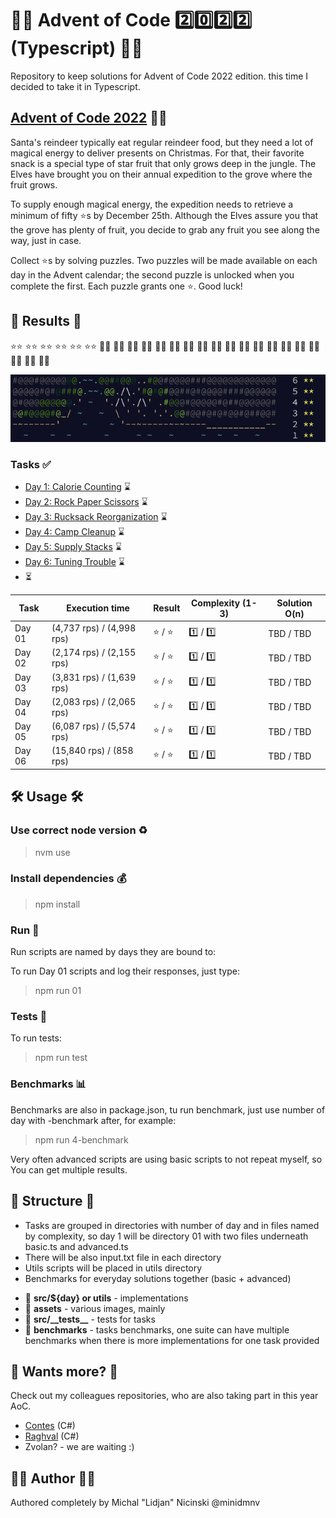 # 🧑‍🎄 Advent of Code :two::zero::two::two: (Typescript) 🧑‍🎄

Repository to keep solutions for Advent of Code 2022 edition. this time I decided to take it in Typescript.

## [Advent of Code 2022](https://adventofcode.com/) 🧑‍🎄

Santa's reindeer typically eat regular reindeer food, but they need a lot of magical energy to deliver presents on Christmas. For that, their favorite snack is a special type of star fruit that only grows deep in the jungle. The Elves have brought you on their annual expedition to the grove where the fruit grows.

To supply enough magical energy, the expedition needs to retrieve a minimum of fifty :star:s by December 25th. Although the Elves assure you that the grove has plenty of fruit, you decide to grab any fruit you see along the way, just in case.

Collect :star:s by solving puzzles. Two puzzles will be made available on each day in the Advent calendar; the second puzzle is unlocked when you complete the first. Each puzzle grants one :star:. Good luck!

## 🎄 Results 🎄

:star::star:
:star::star:
:star::star:
:star::star:
:star::star:
:star::star:
:white_flower::white_flower:
:white_flower::white_flower:
:white_flower::white_flower:
:white_flower::white_flower:
:white_flower::white_flower:
:white_flower::white_flower:
:white_flower::white_flower:
:white_flower::white_flower:
:white_flower::white_flower:
:white_flower::white_flower:
:white_flower::white_flower:
:white_flower::white_flower:
:white_flower::white_flower:
:white_flower::white_flower:
:white_flower::white_flower:
:white_flower::white_flower:
:white_flower::white_flower:
:white_flower::white_flower:
:white_flower::white_flower:

![preview](https://github.com/minidmnv/aoc2022/blob/master/assets/results/results.png?raw=true)

### Tasks :white_check_mark:

- [Day 1: Calorie Counting](https://github.com/minidmnv/aoc2022/blob/master/src/01/INSTRUCTION.md) ⌛
- [Day 2: Rock Paper Scissors](https://github.com/minidmnv/aoc2022/blob/master/src/02/INSTRUCTION.md) ⌛
- [Day 3: Rucksack Reorganization](https://github.com/minidmnv/aoc2022/blob/master/src/03/INSTRUCTION.md) ⌛
- [Day 4: Camp Cleanup](https://github.com/minidmnv/aoc2022/blob/master/src/04/INSTRUCTION.md) ⌛
- [Day 5: Supply Stacks](https://github.com/minidmnv/aoc2022/blob/master/src/05/INSTRUCTION.md) ⌛
- [Day 6: Tuning Trouble](https://github.com/minidmnv/aoc2022/blob/master/src/06/INSTRUCTION.md) ⌛
- ⏳

| Task   | Execution time            | Result            | Complexity (1-3)  | Solution O(n) |
|--------|---------------------------|-------------------|-------------------|---------------|
| Day 01 | (4,737 rps) / (4,998 rps) | :star: / :star:   | :one:  / :one:    | TBD  / TBD    |
| Day 02 | (2,174 rps) / (2,155 rps) | :star: / :star:   | :one:  / :one:    | TBD  / TBD    |
| Day 03 | (3,831 rps) / (1,639 rps) | :star: / :star:   | :one:  / :one:    | TBD  / TBD    |
| Day 04 | (2,083 rps) / (2,065 rps) | :star: / :star:   | :one:  / :one:    | TBD  / TBD    |
| Day 05 | (6,087 rps) / (5,574 rps) | :star: / :star:   | :one:  / :one:    | TBD  / TBD    |
| Day 06 | (15,840 rps) / (858 rps)  | :star: / :star:   | :one:  / :one:    | TBD  / TBD    |

## 🛠 Usage 🛠

### Use correct node version :recycle:
>nvm use

### Install dependencies :moneybag:
> npm install

### Run  :rocket:

Run scripts are named by days they are bound to:

To run Day 01 scripts and log their responses, just type:
> npm run 01
 
### Tests :customs:

To run tests:
> npm run test

### Benchmarks :bar_chart:

Benchmarks are also in package.json, tu run benchmark, just use number of day with -benchmark after, for example:
> npm run 4-benchmark

Very often advanced scripts are using basic scripts to not repeat myself, so You can get multiple results.

## 📂 Structure 📂
- Tasks are grouped in directories with number of day and in files named by complexity, 
so day 1 will be directory 01 with two files underneath basic.ts and advanced.ts
- There will be also input.txt file in each directory
- Utils scripts will be placed in utils directory
- Benchmarks for everyday solutions together (basic + advanced)

* 📘 **src/${day} or utils** - implementations
* 📔 **assets** - various images, mainly
* 📗 **src/\_\_tests\_\_** - tests for tasks
*  📖 **benchmarks** - tasks benchmarks, one suite can have multiple benchmarks when there is more implementations for one task provided

## 🧙 Wants more? 🧙

Check out my colleagues repositories, who are also taking part in this year AoC.
- [Contes](https://github.com/mateusz-bryll/AdventOfCode2022) (C#)
- [Raghval](https://gitlab.com/arturmlody/adventofcode) (C#)
- Zvolan? - we are waiting :)


## 🧑‍🍳 Author 🧑‍🍳
Authored completely by Michal "Lidjan" Nicinski @minidmnv

